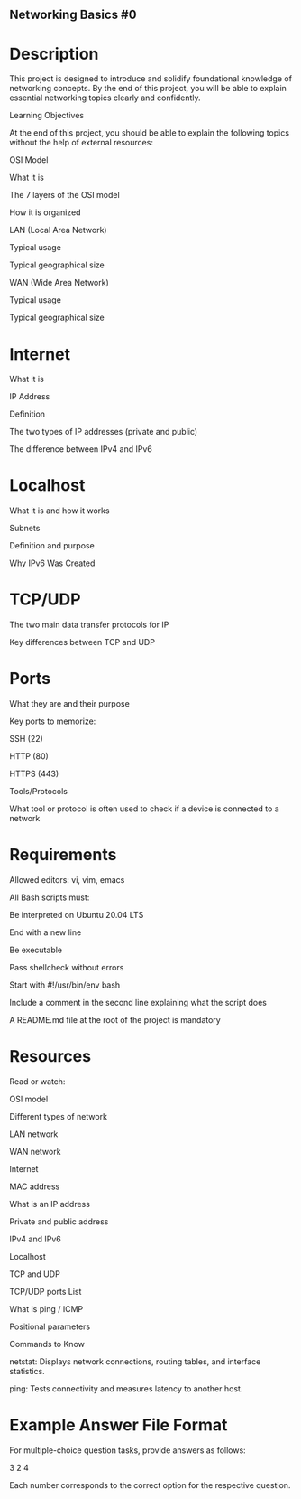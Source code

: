 ## Networking Basics #0

# Description

This project is designed to introduce and solidify foundational knowledge of networking concepts. By the end of this project, you will be able to explain essential networking topics clearly and confidently.

Learning Objectives

At the end of this project, you should be able to explain the following topics without the help of external resources:

OSI Model

What it is

The 7 layers of the OSI model

How it is organized

LAN (Local Area Network)

Typical usage

Typical geographical size

WAN (Wide Area Network)

Typical usage

Typical geographical size

# Internet

What it is

IP Address

Definition

The two types of IP addresses (private and public)

The difference between IPv4 and IPv6

# Localhost

What it is and how it works

Subnets

Definition and purpose

Why IPv6 Was Created

# TCP/UDP

The two main data transfer protocols for IP

Key differences between TCP and UDP

# Ports

What they are and their purpose

Key ports to memorize:

SSH (22)

HTTP (80)

HTTPS (443)

Tools/Protocols

What tool or protocol is often used to check if a device is connected to a network

# Requirements

Allowed editors: vi, vim, emacs

All Bash scripts must:

Be interpreted on Ubuntu 20.04 LTS

End with a new line

Be executable

Pass shellcheck without errors

Start with #!/usr/bin/env bash

Include a comment in the second line explaining what the script does

A README.md file at the root of the project is mandatory

# Resources

Read or watch:

OSI model

Different types of network

LAN network

WAN network

Internet

MAC address

What is an IP address

Private and public address

IPv4 and IPv6

Localhost

TCP and UDP

TCP/UDP ports List

What is ping / ICMP

Positional parameters

Commands to Know

netstat: Displays network connections, routing tables, and interface statistics.

ping: Tests connectivity and measures latency to another host.

# Example Answer File Format

For multiple-choice question tasks, provide answers as follows:

3
2
4

Each number corresponds to the correct option for the respective question.